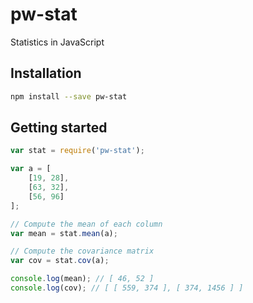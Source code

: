 # pw-stat
Statistics in JavaScript

## Installation

```bash
npm install --save pw-stat
```

## Getting started

```javascript
var stat = require('pw-stat');

var a = [
	[19, 28],
	[63, 32],
	[56, 96]
];

// Compute the mean of each column
var mean = stat.mean(a);

// Compute the covariance matrix
var cov = stat.cov(a);

console.log(mean); // [ 46, 52 ]
console.log(cov); // [ [ 559, 374 ], [ 374, 1456 ] ]
```
